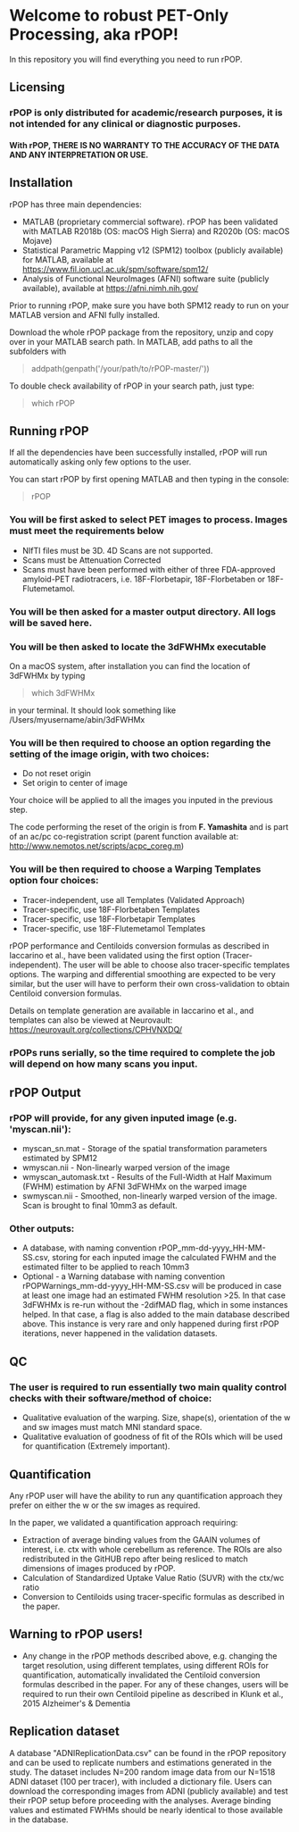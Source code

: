 # Welcome to robust PET-Only Processing, aka rPOP!
In this repository you will find everything you need to run rPOP.

## Licensing

### rPOP is only distributed for academic/research purposes, it is not intended for any clinical or diagnostic purposes. 
#### With rPOP, THERE IS NO WARRANTY TO THE ACCURACY OF THE DATA AND ANY INTERPRETATION OR USE.

## Installation

rPOP has three main dependencies:

-	MATLAB (proprietary commercial software). rPOP has been validated with MATLAB R2018b (OS: macOS High Sierra) and R2020b (OS: macOS Mojave) 
-	Statistical Parametric Mapping v12 (SPM12) toolbox (publicly available) for MATLAB, available at  https://www.fil.ion.ucl.ac.uk/spm/software/spm12/ 
-	Analysis of Functional NeuroImages (AFNI) software suite (publicly available), available at https://afni.nimh.nih.gov/

Prior to running rPOP, make sure you have both SPM12 ready to run on your MATLAB version and AFNI fully installed.

Download the whole rPOP package from the repository, unzip and copy over in your MATLAB search path. 
In MATLAB, add paths to all the subfolders with 

> addpath(genpath('/your/path/to/rPOP-master/'))

To double check availability of rPOP in your search path, just type:

> which rPOP

## Running rPOP

If all the dependencies have been successfully installed, rPOP will run automatically asking only few options to the user.

You can start rPOP by first opening MATLAB and then typing in the console: 

> rPOP

### You will be first asked to select PET images to process. Images must meet the requirements below

- NIfTI files must be 3D. 4D Scans are not supported.
- Scans must be Attenuation Corrected
- Scans must have been performed with either of three FDA-approved amyloid-PET radiotracers, i.e. 18F-Florbetapir, 18F-Florbetaben or 18F-Flutemetamol.

### You will be then asked for a master output directory. All logs will be saved here.

### You will be then asked to locate the 3dFWHMx executable 

On a macOS system, after installation you can find the location of 3dFWHMx by typing

> which 3dFWHMx

in your terminal. It should look something like /Users/myusername/abin/3dFWHMx

### You will be then required to choose an option regarding the setting of the image origin, with two choices:

- Do not reset origin
- Set origin to center of image

Your choice will be applied to all the images you inputed in the previous step.

The code performing the reset of the origin is from <b>F. Yamashita</b> and is part of an ac/pc co-registration script (parent function available at: http://www.nemotos.net/scripts/acpc_coreg.m)

### You will be then required to choose a Warping Templates option four choices:

- Tracer-independent, use all Templates (Validated Approach)
- Tracer-specific, use 18F-Florbetaben Templates
- Tracer-specific, use 18F-Florbetapir Templates
- Tracer-specific, use 18F-Flutemetamol Templates

rPOP performance and Centiloids conversion formulas as described in Iaccarino et al., have been validated using the first option (Tracer-independent).
The user will be able to choose also tracer-specific templates options. The warping and differential smoothing are expected to be very similar, but the user will have to perform their own cross-validation to obtain Centiloid conversion formulas. 

Details on template generation are available in Iaccarino et al., and templates can also be viewed at Neurovault: https://neurovault.org/collections/CPHVNXDQ/

### rPOPs runs serially, so the time required to complete the job will depend on how many scans you input.

## rPOP Output

### rPOP will provide, for any given inputed image (e.g. 'myscan.nii'):
- myscan_sn.mat - Storage of the spatial transformation parameters estimated by SPM12
- wmyscan.nii - Non-linearly warped version of the image
- wmyscan_automask.txt - Results of the Full-Width at Half Maximum (FWHM) estimation by AFNI 3dFWHMx on the warped image
- swmyscan.nii - Smoothed, non-linearly warped version of the image. Scan is brought to final 10mm3 as default. 

### Other outputs:
- A database, with naming convention rPOP_mm-dd-yyyy_HH-MM-SS.csv, storing for each inputed image the calculated FWHM and the estimated filter to be applied to reach 10mm3
- Optional - a Warning database with naming convention rPOPWarnings_mm-dd-yyyy_HH-MM-SS.csv will be produced in case at least one image had an estimated FWHM resolution >25. In that case 3dFWHMx is re-run without the -2difMAD flag, which in some instances helped. In that case, a flag is also added to the main database described above. This instance is very rare and only happened during first rPOP iterations, never happened in the validation datasets.

## QC 

### The user is required to run essentially two main quality control checks with their software/method of choice:
- Qualitative evaluation of the warping. Size, shape(s), orientation of the w and sw images must match MNI standard space. 
- Qualitative evaluation of goodness of fit of the ROIs which will be used for quantification (Extremely important). 

## Quantification

Any rPOP user will have the ability to run any quantification approach they prefer on either the w or the sw images as required. 

In the paper, we validated a quantification approach requiring:

- Extraction of average binding values from the GAAIN volumes of interest, i.e. ctx with whole cerebellum as reference. The ROIs are also redistributed in the GitHUB repo after being resliced to match dimensions of images produced by rPOP. 
- Calculation of Standardized Uptake Value Ratio (SUVR) with the ctx/wc ratio
- Conversion to Centiloids using tracer-specific formulas as described in the paper. 

## Warning to rPOP users!

- Any change in the rPOP methods described above, e.g. changing the target resolution, using different templates, using different ROIs for quantification, automatically invalidated the Centiloid conversion formulas described in the paper. For any of these changes, users will be required to run their own Centiloid pipeline as described in Klunk et al., 2015 Alzheimer's & Dementia

## Replication dataset

A database "ADNIReplicationData.csv" can be found in the rPOP repository and can be used to replicate numbers and estimations generated in the study. The dataset includes N=200 random image data from our N=1518 ADNI dataset (100 per tracer), with included a dictionary file. Users can download the corresponding images from ADNI (publicly available) and test their rPOP setup before proceeding with the analyses. Average binding values and estimated FWHMs should be nearly identical to those available in the database.
